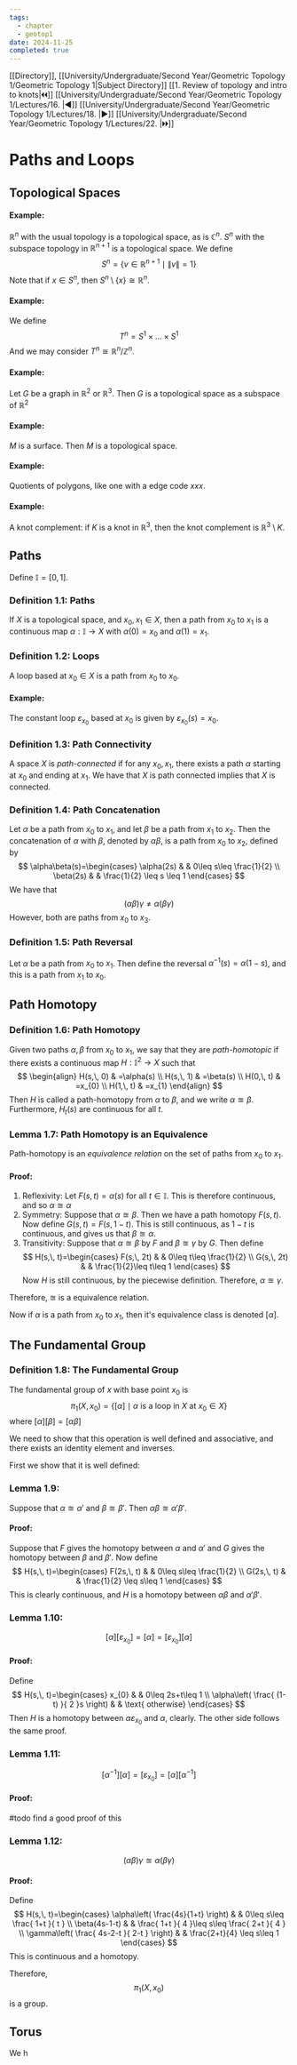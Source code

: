 ```yaml
---
tags:
  - chapter
  - geotop1
date: 2024-11-25
completed: true
---
```

[[Directory]], [[University/Undergraduate/Second Year/Geometric Topology 1/Geometric Topology 1|Subject Directory]]
[[1. Review of topology and intro to knots|🞀🞀]] [[University/Undergraduate/Second Year/Geometric Topology 1/Lectures/16. |◀]] [[University/Undergraduate/Second Year/Geometric Topology 1/Lectures/18. |▶]] [[University/Undergraduate/Second Year/Geometric Topology 1/Lectures/22. |🞂🞂]]
# Paths and Loops
## Topological Spaces
#### Example:
${} \mathbb{R}^{n}$ with the usual topology is a topological space, as is ${} \mathbb{C}^{n}$. 
${} S^{n}$ with the subspace topology in ${} \mathbb{R}^{n+1} {}$ is a topological space. We define
$$
S^{n}=\{ v \in \mathbb{R}^{n+1} \mid  \lVert v \rVert =1 \}
$$
Note that if ${} x \in S^{n} {}$, then ${} S^{n} \setminus \{ x \} \cong \mathbb{R}^{n} {}$. 
#### Example:
We define
$$
T^{n}=S^{1} \times{\dots}\times S^{1}
$$
And we may consider ${} T^{n}\cong \mathbb{R}^{n} / \mathbb{Z}^{n} {}$.
#### Example:
Let $G$ be a graph in ${} \mathbb{R}^{2} {}$ or ${} \mathbb{R}^{3} {}$. Then $G {}$ is a topological space as a subspace of $\mathbb{R}^{2} {}$
#### Example:
${} M$ is a surface. Then $M$ is a topological space.
#### Example: 
Quotients of polygons, like one with a edge code $xxx {}$.
#### Example:
A knot complement: if $K$ is a knot in ${} \mathbb{R}^{3}$, then the knot complement is ${} \mathbb{R}^{3} \setminus K {}$. 
## Paths
Define ${} \mathbb{I}=[0,\, 1] {}$. 
### Definition 1.1: Paths
If ${} X {}$ is a topological space, and ${} x_{0},\, x_{1} \in X {}$, then a path from ${} x_{0}$ to $x_{1}$ is a continuous map ${} \alpha:\mathbb{I} \to{}X {}$ with ${} \alpha(0)=x_{0} {}$ and ${} \alpha(1)=x_{1} {}$. 
### Definition 1.2: Loops
A loop based at ${} x_{0} \in X {}$ is a path from $x_{0}$ to $x_{0}$. 
#### Example:
The constant loop ${} \varepsilon_{x_{0}}$ based at $x_{0}$ is given by ${} \varepsilon_{x_{0}}(s)=x_{0} {}$.
### Definition 1.3: Path Connectivity
A space $X$ is *path-connected* if for any ${} x_{0},\, x_{1} {}$, there exists a path $\alpha$ starting at $x_{0}$ and ending at $x_{1}$. We have that $X$ is path connected implies that $X$ is connected. 
### Definition 1.4: Path Concatenation
Let $\alpha$ be a path from $x_{0}$ to $x_{1} {}$, and let $\beta$ be a path from $x_{1}$ to $x_{2}$. Then the concatenation of $\alpha$ with $\beta$, denoted by $\alpha\beta$, is a path from $x_{0}$ to $x_{2}$, defined by
$$
\alpha\beta(s)=\begin{cases}
\alpha(2s) &  & 0\leq s\leq \frac{1}{2} \\
\beta(2s) &  & \frac{1}{2} \leq  s \leq  1
\end{cases}
$$
We have that
$$
(\alpha \beta)\gamma\neq \alpha(\beta\gamma)
$$
However, both are paths from $x_{0}$ to $x_{3}$. 
### Definition 1.5: Path Reversal
Let $\alpha$ be a path from $x_{0} {}$ to $x_{1}$. Then define the reversal ${} \alpha ^{-1}(s)=\alpha(1-s) {}$, and this is a path from $x_{1}$ to $x_{0} {}$. 
## Path Homotopy
### Definition 1.6: Path Homotopy
Given two paths ${} \alpha,\, \beta {}$ from ${} x_{0} {}$ to ${} x_{1} {}$, we say that they are *path-homotopic* if there exists a continuous map ${} H:\mathbb{I}^{2} \to{}X {}$ such that
$$
\begin{align}
H(s,\, 0) & =\alpha(s) \\
H(s,\, 1) & =\beta(s) \\
H(0,\, t) & =x_{0}  \\
H(1,\, t) & =x_{1} 
\end{align}
$$
Then $H {}$ is called a path-homotopy from $\alpha {}$ to $\beta$, and we write ${} \alpha \approxeq \beta {}$. Furthermore, $H_{t}(s)$ are continuous for all $t$. 
### Lemma 1.7: Path Homotopy is an Equivalence
Path-homotopy is an *equivalence relation* on the set of paths from $x_{0}$ to $x_{1}$. 
#### Proof:
1) Reflexivity:
Let ${} F(s,\, t)=\alpha(s) {}$ for all ${} t \in \mathbb{I} {}$. This is therefore continuous, and so ${} \alpha \approxeq \alpha {}$
2) Symmetry:
Suppose that $\alpha \approxeq \beta {}$. Then we have a path homotopy ${} F(s,\, t) {}$. Now define ${} G(s,\, t)=F(s,\, 1-t) {}$. This is still continuous, as ${} 1-t {}$ is continuous, and gives us that $\beta \approxeq \alpha {}$.
3) Transitivity:
Suppose that ${} \alpha \approxeq \beta {}$ by $F$ and $\beta \approxeq \gamma {}$ by $G$. Then define
$$
H(s,\, t)=\begin{cases}
F(s,\, 2t) &  & 0\leq t\leq \frac{1}{2} \\
G(s,\, 2t) &  & \frac{1}{2}\leq t\leq 1
\end{cases}
$$
Now $H$ is still continuous, by the piecewise definition. Therefore, $\alpha \approxeq \gamma {}$. 

Therefore, $\approxeq$ is a equivalence relation.

Now if $\alpha$ is a path from $x_{0}$ to $x_{1}$, then it's equivalence class is denoted ${} [\alpha]$. 
## The Fundamental Group
### Definition 1.8: The Fundamental Group
The fundamental group of $x$ with base point $x_{0}$ is
$$
\pi_{1}(X,\, x_{0})=\{ [\alpha]\mid \alpha \text{ is a loop in }X \text{ at } x_{0} \in X \}
$$
where
${} [\alpha][\beta]=[\alpha\beta] {}$

We need to show that this operation is well defined and associative, and there exists an identity element and inverses.

First we show that it is well defined:
### Lemma 1.9: 
Suppose that ${} \alpha \approxeq \alpha' {}$ and ${} \beta \approxeq \beta' {}$. Then ${} \alpha\beta \approxeq  \alpha'\beta' {}$.
#### Proof:
Suppose that ${} F {}$ gives the homotopy between $\alpha$ and $\alpha' {}$ and $G$ gives the homotopy between $\beta$ and $\beta' {}$. Now define
$$
H(s,\, t)=\begin{cases}
F(2s,\, t) &  & 0\leq s\leq \frac{1}{2} \\
G(2s,\, t) &  & \frac{1}{2} \leq  s\leq  1
\end{cases}
$$
This is clearly continuous, and $H$ is a homotopy between $\alpha\beta$ and ${} \alpha'\beta' {}$. 
### Lemma 1.10:
$$
[\alpha][\varepsilon_{x_{0}}]=[\alpha]=[\varepsilon_{x_{0}}][\alpha] 
$$
#### Proof:
Define
$$
H(s,\, t)=\begin{cases}
x_{0} &  & 0\leq 2s+t\leq 1 \\
\alpha\left( \frac{ (1-t) }{ 2 }s \right) &  & \text{ otherwise}
\end{cases}
$$
Then $H$ is a homotopy between ${} \alpha \varepsilon_{x_{0}}$ and $\alpha {}$, clearly. The other side follows the same proof.
### Lemma 1.11:
$$
[\alpha ^{-1}][\alpha]=[\varepsilon_{x_{0}}]=[\alpha][\alpha ^{-1}]
$$
#### Proof:
#todo find a good proof of this
### Lemma 1.12:
$$
(\alpha\beta)\gamma \approxeq  \alpha (\beta\gamma )
$$
#### Proof:
Define
$$
H(s,\, t)=\begin{cases}
\alpha\left( \frac{4s}{1+t} \right) &  & 0\leq s\leq \frac{ 1+t }{ t } \\
\beta(4s-1-t) &  & \frac{ 1+t }{ 4 }\leq s\leq \frac{ 2+t }{ 4 } \\
\gamma\left( \frac{ 4s-2-t }{ 2-t } \right) &  & \frac{2+t}{4} \leq s\leq 1
\end{cases}
$$
This is continuous and a homotopy. 

Therefore, 
$$
\pi_{1}(X,\, x_{0})
$$
is a group. 
## Torus
We h